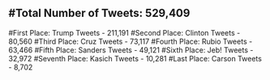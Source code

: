 #Total Number of Tweets: 529,409 
---
#First Place: Trump Tweets - 211,191
#Second Place: Clinton Tweets - 80,560
#Third Place: Cruz Tweets - 73,117
#Fourth Place: Rubio Tweets - 63,466
#Fifth Place: Sanders Tweets - 49,121
#Sixth Place: Jeb! Tweets - 32,972
#Seventh Place: Kasich Tweets - 10,281
#Last Place: Carson Tweets - 8,702
